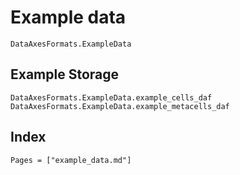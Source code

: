 # Example data

```@docs
DataAxesFormats.ExampleData
```

## Example Storage

```@docs
DataAxesFormats.ExampleData.example_cells_daf
DataAxesFormats.ExampleData.example_metacells_daf
```

## Index

```@index
Pages = ["example_data.md"]
```
